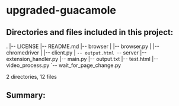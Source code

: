 # upgraded-guacamole

## Directories and files included in this project:
.
|-- LICENSE
|-- README.md
|-- browser
|   |-- browser.py
|   |-- chromedriver
|   |-- client.py
|   `-- output.html
`-- server
    |-- extension_handler.py
    |-- main.py
    |-- output.txt
    |-- test.html
    |-- video_process.py
    `-- wait_for_page_change.py

2 directories, 12 files

## Summary:
